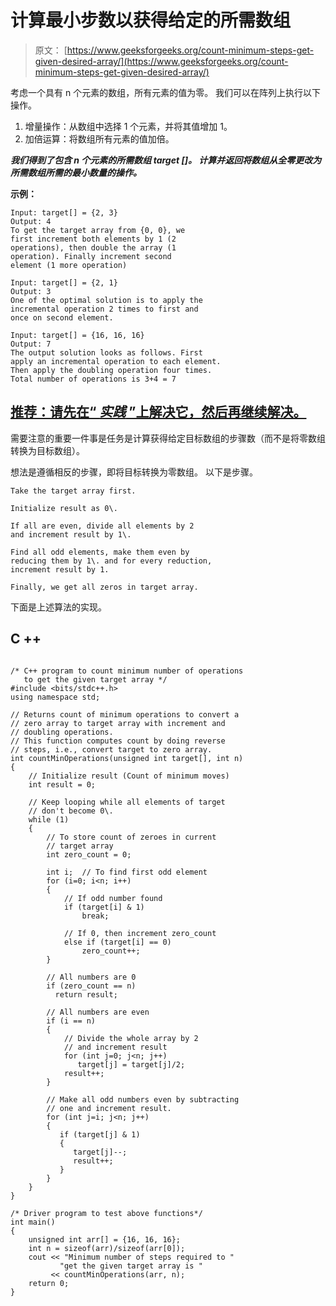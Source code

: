 # 计算最小步数以获得给定的所需数组

> 原文： [https://www.geeksforgeeks.org/count-minimum-steps-get-given-desired-array/](https://www.geeksforgeeks.org/count-minimum-steps-get-given-desired-array/)

考虑一个具有 n 个元素的数组，所有元素的值为零。 我们可以在阵列上执行以下操作。

1.  增量操作：从数组中选择 1 个元素，并将其值增加 1。
2.  加倍运算：将数组所有元素的值加倍。

***我们得到了包含 n 个元素的所需数组 target []。 计算并返回将数组从全零更改为所需数组所需的最小数量的操作。***

**示例：**

```
Input: target[] = {2, 3}
Output: 4
To get the target array from {0, 0}, we 
first increment both elements by 1 (2 
operations), then double the array (1 
operation). Finally increment second
element (1 more operation)

Input: target[] = {2, 1}
Output: 3
One of the optimal solution is to apply the 
incremental operation 2 times to first and 
once on second element.

Input: target[] = {16, 16, 16}
Output: 7
The output solution looks as follows. First 
apply an incremental operation to each element. 
Then apply the doubling operation four times. 
Total number of operations is 3+4 = 7
```

## [推荐：请先在“ ***<u>实践</u>*** ”上解决它，然后再继续解决。](https://practice.geeksforgeeks.org/problems/minimum-steps-to-get-desired-array/0)

需要注意的重要一件事是任务是计算获得给定目标数组的步骤数（而不是将零数组转换为目标数组）。

想法是遵循相反的步骤，即将目标转换为零数组。 以下是步骤。

```
Take the target array first. 

Initialize result as 0\. 

If all are even, divide all elements by 2 
and increment result by 1\. 

Find all odd elements, make them even by 
reducing them by 1\. and for every reduction,
increment result by 1.

Finally, we get all zeros in target array.
```

下面是上述算法的实现。

## C ++

```

/* C++ program to count minimum number of operations 
   to get the given target array */
#include <bits/stdc++.h> 
using namespace std; 

// Returns count of minimum operations to convert a 
// zero array to target array with increment and 
// doubling operations. 
// This function computes count by doing reverse 
// steps, i.e., convert target to zero array. 
int countMinOperations(unsigned int target[], int n) 
{ 
    // Initialize result (Count of minimum moves) 
    int result = 0; 

    // Keep looping while all elements of target 
    // don't become 0\. 
    while (1) 
    { 
        // To store count of zeroes in current 
        // target array 
        int zero_count = 0; 

        int i;  // To find first odd element 
        for (i=0; i<n; i++) 
        { 
            // If odd number found 
            if (target[i] & 1) 
                break; 

            // If 0, then increment zero_count 
            else if (target[i] == 0) 
                zero_count++; 
        } 

        // All numbers are 0 
        if (zero_count == n) 
          return result; 

        // All numbers are even 
        if (i == n) 
        { 
            // Divide the whole array by 2 
            // and increment result 
            for (int j=0; j<n; j++) 
               target[j] = target[j]/2; 
            result++; 
        } 

        // Make all odd numbers even by subtracting 
        // one and increment result. 
        for (int j=i; j<n; j++) 
        { 
           if (target[j] & 1) 
           { 
              target[j]--; 
              result++; 
           } 
        } 
    } 
} 

/* Driver program to test above functions*/
int main() 
{ 
    unsigned int arr[] = {16, 16, 16}; 
    int n = sizeof(arr)/sizeof(arr[0]); 
    cout << "Minimum number of steps required to "
           "get the given target array is " 
         << countMinOperations(arr, n); 
    return 0; 
} 

```